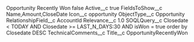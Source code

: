 <?xml version="1.0" encoding="UTF-8"?>
<CustomMetadata xmlns="http://soap.sforce.com/2006/04/metadata" xmlns:xsi="http://www.w3.org/2001/XMLSchema-instance" xmlns:xsd="http://www.w3.org/2001/XMLSchema">
    <label>Opportunity Recently Won</label>
    <protected>false</protected>
    <values>
        <field>Active__c</field>
        <value xsi:type="xsd:boolean">true</value>
    </values>
    <values>
        <field>FieldsToShow__c</field>
        <value xsi:type="xsd:string">Name,Amount,CloseDate</value>
    </values>
    <values>
        <field>Icon__c</field>
        <value xsi:type="xsd:string">opportunity</value>
    </values>
    <values>
        <field>ObjectType__c</field>
        <value xsi:type="xsd:string">Opportunity</value>
    </values>
    <values>
        <field>RelationshipField__c</field>
        <value xsi:type="xsd:string">AccountId</value>
    </values>
    <values>
        <field>Relevance__c</field>
        <value xsi:type="xsd:double">1.0</value>
    </values>
    <values>
        <field>SOQLQuery__c</field>
        <value xsi:type="xsd:string">Closedate &lt; TODAY AND Closedate &gt;= LAST_N_DAYS:30 AND isWon = true order by Closedate DESC</value>
    </values>
    <values>
        <field>TechnicalComments__c</field>
        <value xsi:nil="true"/>
    </values>
    <values>
        <field>Title__c</field>
        <value xsi:type="xsd:string">OpportunityRecentlyWon</value>
    </values>
</CustomMetadata>
